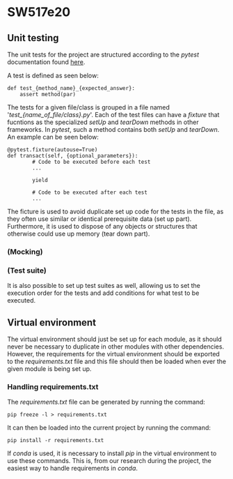 # SW517e20

## Unit testing
The unit tests for the project are structured according to the _pytest_ documentation found [here](https://docs.pytest.org/en/stable/contents.html#toc).

A test is defined as seen below:

	def test_{method_name}_{expected_answer}:
		assert method(par)

The tests for a given file/class is grouped in a file named '_test\_{name\_of\_file/class}.py_'. Each of the test files can have a _fixture_ that fucntions as the specialized _setUp_ and _tearDown_ methods in other frameworks. In _pytest_, such a method contains both _setUp_ and _tearDown_. An example can be seen below:

	@pytest.fixture(autouse=True)
	def transact(self, {optional_parameters}):
			# Code to be executed before each test
			...

			yield

			# Code to be executed after each test
			...

The ficture is used to avoid duplicate set up code for the tests in the file, as they often use similar or identical prerequisite data (set up part). Furthermore, it is used to dispose of any objects or structures that otherwise could use up memory (tear down part).

### (Mocking)

### (Test suite)
It is also possible to set up test suites as well, allowing us to set the execution order for the tests and add conditions for what test to be executed.

## Virtual environment

The virtual environment should just be set up for each module, as it should never be necessary to duplicate in other modules with other dependencies. However, the requirements for the virtual environment should be exported to the _requirements.txt_ file and this file should then be loaded when ever the given module is being set up.

### Handling requirements.txt

The _requirements.txt_ file can be generated by running the command:

    pip freeze -l > requirements.txt

It can then be loaded into the current project by running the command:

    pip install -r requirements.txt

If _conda_ is used, it is necessary to install _pip_ in the virtual environment to use these commands. This is, from our research during the project, the easiest way to handle requirements in _conda_.
